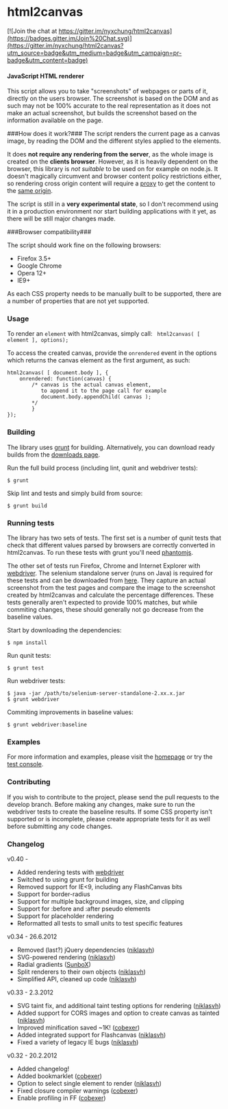 html2canvas
===========

[![Join the chat at https://gitter.im/nyxchung/html2canvas](https://badges.gitter.im/Join%20Chat.svg)](https://gitter.im/nyxchung/html2canvas?utm_source=badge&utm_medium=badge&utm_campaign=pr-badge&utm_content=badge)

#### JavaScript HTML renderer ####

 This script allows you to take "screenshots" of webpages or parts of it, directly on the users browser. The screenshot is based on the DOM and as such may not be 100% accurate to the real representation as it does not make an actual screenshot, but builds the screenshot based on the information available on the page.


###How does it work?###
The script renders the current page as a canvas image, by reading the DOM and the different styles applied to the elements.

It does <b>not require any rendering from the server</b>, as the whole image is created on the <b>clients browser</b>. However, as it is heavily dependent on the browser, this library is *not suitable* to be used on for example on node.js.
It doesn't magically circumvent and browser content policy restrictions either, so rendering cross origin content will require a <a href="https://github.com/niklasvh/html2canvas/wiki/Proxies">proxy</a> to get the content to the <a href="http://en.wikipedia.org/wiki/Same_origin_policy">same origin</a>.

The script is still in a **very experimental state**, so I don't recommend using it in a production environment nor start building applications with it yet, as there will be still major changes made.

###Browser compatibility###

The script should work fine on the following browsers:

* Firefox 3.5+
* Google Chrome
* Opera 12+
* IE9+

As each CSS property needs to be manually built to be supported, there are a number of properties that are not yet supported.

### Usage ###
To render an `element` with html2canvas, simply call:
` html2canvas( [ element ], options);`

To access the created canvas, provide the `onrendered` event in the options which returns the canvas element as the first argument, as such:

    html2canvas( [ document.body ], {
        onrendered: function(canvas) {
            /* canvas is the actual canvas element,
               to append it to the page call for example
               document.body.appendChild( canvas );
            */
            }
    });

### Building ###

The library uses <a href="http://gruntjs.com/">grunt</a> for building. Alternatively, you can download ready builds from the <a href="https://github.com/niklasvh/html2canvas/downloads">downloads page</a>.

Run the full build process (including lint, qunit and webdriver tests):

    $ grunt

Skip lint and tests and simply build from source:

    $ grunt build

### Running tests ###

The library has two sets of tests. The first set is a number of qunit tests that check that different values parsed by browsers are correctly converted in html2canvas. To run these tests with grunt you'll need <a href="http://phantomjs.org/">phantomjs</a>.

The other set of tests run Firefox, Chrome and Internet Explorer with <a href="https://github.com/niklasvh/webdriver.js">webdriver</a>. The selenium standalone server (runs on Java) is required for these tests and can be downloaded from <a href="http://code.google.com/p/selenium/downloads/list">here</a>. They capture an actual screenshot from the test pages and compare the image to the screenshot created by html2canvas and calculate the percentage differences. These tests generally aren't expected to provide 100% matches, but while commiting changes, these should generally not go decrease from the baseline values.

Start by downloading the dependencies:

    $ npm install

Run qunit tests:

    $ grunt test

Run webdriver tests:

    $ java -jar /path/to/selenium-server-standalone-2.xx.x.jar
    $ grunt webdriver

Commiting improvements in baseline values:

    $ grunt webdriver:baseline

### Examples ###

For more information and examples, please visit the <a href="http://html2canvas.hertzen.com">homepage</a> or try the <a href="http://html2canvas.hertzen.com/screenshots.html">test console</a>.

### Contributing ###

If you wish to contribute to the project, please send the pull requests to the develop branch. Before making any changes, make sure to run the webdriver tests to create the baseline results. If some CSS property isn't supported or is incomplete, please create appropriate tests for it as well before submitting any code changes.

### Changelog ###

v0.40 -
 * Added rendering tests with <a href="https://github.com/niklasvh/webdriver.js">webdriver</a>
 * Switched to using grunt for building
 * Removed support for IE<9, including any FlashCanvas bits
 * Support for border-radius
 * Support for multiple background images, size, and clipping
 * Support for :before and :after pseudo elements
 * Support for placeholder rendering
 * Reformatted all tests to small units to test specific features

v0.34 - 26.6.2012

* Removed (last?) jQuery dependencies (<a href="https://github.com/niklasvh/html2canvas/commit/343b86705fe163766fcf735eb0217130e4bd5b17">niklasvh</a>)
* SVG-powered rendering (<a href="https://github.com/niklasvh/html2canvas/commit/67d3e0d0f59a5a654caf71a2e3be6494ff146c75">niklasvh</a>)
* Radial gradients (<a href="https://github.com/niklasvh/html2canvas/commit/4f22c18043a73c0c3bbf3b5e4d62714c56acd3c7">SunboX</a>)
* Split renderers to their own objects (<a href="https://github.com/niklasvh/html2canvas/commit/94f2f799a457cd29a21cc56ef8c06f1697866739">niklasvh</a>)
* Simplified API, cleaned up code (<a href="https://github.com/niklasvh/html2canvas/commit/c7d526c9eaa6a4abf4754d205fe1dee360c7660e">niklasvh</a>)

v0.33 - 2.3.2012

* SVG taint fix, and additional taint testing options for rendering (<a href="https://github.com/niklasvh/html2canvas/commit/2dc8b9385e656696cb019d615bdfa1d98b17d5d4">niklasvh</a>)
* Added support for CORS images and option to create canvas as tainted (<a href="https://github.com/niklasvh/html2canvas/commit/3ad49efa0032cde25c6ed32a39e35d1505d3b2ef">niklasvh</a>)
* Improved minification saved ~1K! (<a href="https://github.com/cobexer/html2canvas/commit/b82be022b2b9240bd503e078ac980bde2b953e43">cobexer</a>)
* Added integrated support for Flashcanvas (<a href="https://github.com/niklasvh/html2canvas/commit/e9257191519f67d74fd5e364d8dee3c0963ba5fc">niklasvh</a>)
* Fixed a variety of legacy IE bugs (<a href="https://github.com/niklasvh/html2canvas/commit/b65357c55d0701017bafcd357bc654b54d458f8f">niklasvh</a>)

v0.32 - 20.2.2012

* Added changelog!
* Added bookmarklet (<a href="https://github.com/niklasvh/html2canvas/commit/b320dd306e1a2d32a3bc5a71b6ebf6d8c060cde5">cobexer</a>)
* Option to select single element to render (<a href="https://github.com/niklasvh/html2canvas/commit/0cb252ada91c84ef411288b317c03e97da1f12ad">niklasvh</a>)
* Fixed closure compiler warnings (<a href="https://github.com/niklasvh/html2canvas/commit/36ff1ec7aadcbdf66851a0b77f0b9e87e4a8e4a1">cobexer</a>)
* Enable profiling in FF (<a href="https://github.com/niklasvh/html2canvas/commit/bbd75286a8406cf9e5aea01fdb7950d547edefb9">cobexer</a>)
